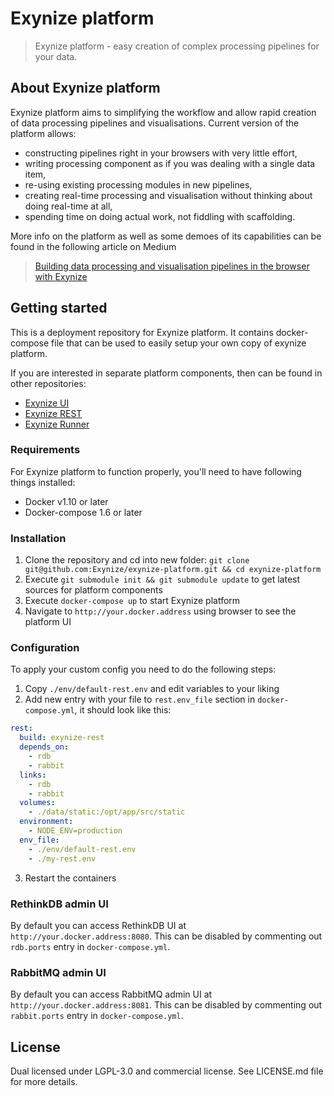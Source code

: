 # Exynize platform

> Exynize platform - easy creation of complex processing pipelines for your data.

## About Exynize platform

Exynize platform aims to simplifying the workflow and allow rapid creation of data processing pipelines and visualisations.
Current version of the platform allows:
- constructing pipelines right in your browsers with very little effort,
- writing processing component as if you was dealing with a single data item,
- re-using existing processing modules in new pipelines,
- creating real-time processing and visualisation without thinking about doing real-time at all,
- spending time on doing actual work, not fiddling with scaffolding.

More info on the platform as well as some demoes of its capabilities can be found in the following article on Medium
> [Building data processing and visualisation pipelines in the browser with Exynize](https://medium.com/the-data-experience/building-data-processing-and-visualisation-pipelines-in-the-browser-with-exynize-372ab15e848c#.cq73g7k7q)

## Getting started

This is a deployment repository for Exynize platform.
It contains docker-compose file that can be used to easily setup your own copy of exynize platform.

If you are interested in separate platform components, then can be found in other repositories:

- [Exynize UI](https://github.com/Exynize/exynize-ui)
- [Exynize REST](https://github.com/Exynize/exynize-rest)
- [Exynize Runner](https://github.com/Exynize/exynize-runner)

### Requirements

For Exynize platform to function properly, you'll need to have following things installed:

- Docker v1.10 or later
- Docker-compose 1.6 or later

### Installation

1. Clone the repository and cd into new folder: `git clone git@github.com:Exynize/exynize-platform.git && cd exynize-platform`
2. Execute `git submodule init && git submodule update` to get latest sources for platform components
3. Execute `docker-compose up` to start Exynize platform
4. Navigate to `http://your.docker.address` using browser to see the platform UI

### Configuration

To apply your custom config you need to do the following steps:

1. Copy `./env/default-rest.env` and edit variables to your liking
2. Add new entry with your file to `rest.env_file` section in `docker-compose.yml`, it should look like this:
```yml
rest:
  build: exynize-rest
  depends_on:
    - rdb
    - rabbit
  links:
    - rdb
    - rabbit
  volumes:
    - ./data/static:/opt/app/src/static
  environment:
    - NODE_ENV=production
  env_file:
    - ./env/default-rest.env
    - ./my-rest.env
```
3. Restart the containers

### RethinkDB admin UI

By default you can access RethinkDB UI at `http://your.docker.address:8080`.
This can be disabled by commenting out `rdb.ports` entry in `docker-compose.yml`.

### RabbitMQ admin UI

By default you can access RabbitMQ admin UI at `http://your.docker.address:8081`.
This can be disabled by commenting out `rabbit.ports` entry in `docker-compose.yml`.

## License

Dual licensed under LGPL-3.0 and commercial license.
See LICENSE.md file for more details.
